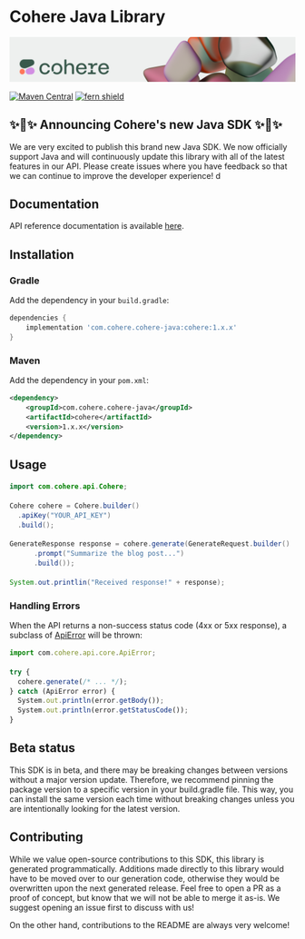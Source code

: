 # Cohere Java Library

![](banner.png)

[![Maven Central](https://img.shields.io/maven-central/v/com.cohere.cohere-java/cohere)](https://central.sonatype.com/artifact/com.cohere.cohere-java/cohere)
[![fern shield](https://img.shields.io/badge/%F0%9F%8C%BF-SDK%20generated%20by%20Fern-brightgreen)](https://github.com/fern-api/fern)

## ✨🪩✨ Announcing Cohere's new Java SDK ✨🪩✨

We are very excited to publish this brand new Java SDK. We now officially support Java and will continuously update this library with all of the latest features in our API. Please create issues where you have feedback so that we can continue to improve the developer experience!
d
## Documentation

API reference documentation is available [here](https://docs.cohere.com/docs).

## Installation

### Gradle

Add the dependency in your `build.gradle`:

```groovy
dependencies {
    implementation 'com.cohere.cohere-java:cohere:1.x.x'
}
```

### Maven

Add the dependency in your `pom.xml`:

```xml
<dependency>
    <groupId>com.cohere.cohere-java</groupId>
    <artifactId>cohere</artifactId>
    <version>1.x.x</version>
</dependency>
```

## Usage
```java
import com.cohere.api.Cohere;

Cohere cohere = Cohere.builder()
  .apiKey("YOUR_API_KEY")
  .build();
  
GenerateResponse response = cohere.generate(GenerateRequest.builder()
      .prompt("Summarize the blog post...")
      .build());

System.out.printlin("Received response!" + response);
```

### Handling Errors
When the API returns a non-success status code (4xx or 5xx response),
a subclass of [ApiError](src/main/java/com/Cohere/api/core/ApiError.java)
will be thrown:

```ts
import com.cohere.api.core.ApiError;

try {
  cohere.generate(/* ... */);
} catch (ApiError error) {
  System.out.println(error.getBody());
  System.out.println(error.getStatusCode());
}
```

## Beta status
This SDK is in beta, and there may be breaking changes between versions 
without a major version update. Therefore, we recommend pinning the package
version to a specific version in your build.gradle file. This way, you can 
install the same version each time without breaking changes unless you are
intentionally looking for the latest version.

## Contributing
While we value open-source contributions to this SDK, this library 
is generated programmatically. Additions made directly to this library 
would have to be moved over to our generation code, otherwise they would 
be overwritten upon the next generated release. Feel free to open a PR as a
proof of concept, but know that we will not be able to merge it as-is. 
We suggest opening an issue first to discuss with us!

On the other hand, contributions to the README are always very welcome!
